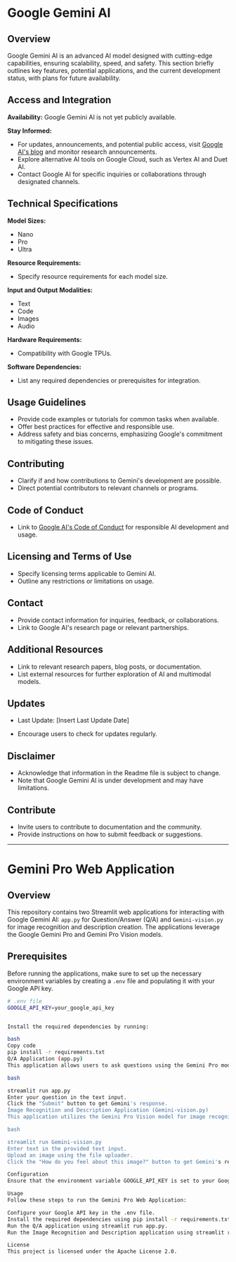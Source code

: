 # Google Gemini AI

## Overview

Google Gemini AI is an advanced AI model designed with cutting-edge capabilities, ensuring scalability, speed, and safety. This section briefly outlines key features, potential applications, and the current development status, with plans for future availability.

## Access and Integration

**Availability:** Google Gemini AI is not yet publicly available.

**Stay Informed:**
- For updates, announcements, and potential public access, visit [Google AI's blog](https://ai.googleblog.com/) and monitor research announcements.
- Explore alternative AI tools on Google Cloud, such as Vertex AI and Duet AI.
- Contact Google AI for specific inquiries or collaborations through designated channels.

## Technical Specifications

**Model Sizes:**
- Nano
- Pro
- Ultra

**Resource Requirements:**
- Specify resource requirements for each model size.

**Input and Output Modalities:**
- Text
- Code
- Images
- Audio

**Hardware Requirements:**
- Compatibility with Google TPUs.

**Software Dependencies:**
- List any required dependencies or prerequisites for integration.

## Usage Guidelines

- Provide code examples or tutorials for common tasks when available.
- Offer best practices for effective and responsible use.
- Address safety and bias concerns, emphasizing Google's commitment to mitigating these issues.

## Contributing

- Clarify if and how contributions to Gemini's development are possible.
- Direct potential contributors to relevant channels or programs.

## Code of Conduct

- Link to [Google AI's Code of Conduct](https://www.google.com/intl/en/policies/) for responsible AI development and usage.

## Licensing and Terms of Use

- Specify licensing terms applicable to Gemini AI.
- Outline any restrictions or limitations on usage.

## Contact

- Provide contact information for inquiries, feedback, or collaborations.
- Link to Google AI's research page or relevant partnerships.

## Additional Resources

- Link to relevant research papers, blog posts, or documentation.
- List external resources for further exploration of AI and multimodal models.

## Updates

- Last Update: [Insert Last Update Date]

- Encourage users to check for updates regularly.

## Disclaimer

- Acknowledge that information in the Readme file is subject to change.
- Note that Google Gemini AI is under development and may have limitations.

## Contribute

- Invite users to contribute to documentation and the community.
- Provide instructions on how to submit feedback or suggestions.

---

# Gemini Pro Web Application

## Overview

This repository contains two Streamlit web applications for interacting with Google Gemini AI: `app.py` for Question/Answer (Q/A) and `Gemini-vision.py` for image recognition and description creation. The applications leverage the Google Gemini Pro and Gemini Pro Vision models.

## Prerequisites

Before running the applications, make sure to set up the necessary environment variables by creating a `.env` file and populating it with your Google API key.

```bash
# .env file
GOOGLE_API_KEY=your_google_api_key


Install the required dependencies by running:

bash
Copy code
pip install -r requirements.txt
Q/A Application (app.py)
This application allows users to ask questions using the Gemini Pro model and receive responses.

bash

streamlit run app.py
Enter your question in the text input.
Click the "Submit" button to get Gemini's response.
Image Recognition and Description Application (Gemini-vision.py)
This application utilizes the Gemini Pro Vision model for image recognition and description creation.

bash

streamlit run Gemini-vision.py
Enter text in the provided text input.
Upload an image using the file uploader.
Click the "How do you feel about this image?" button to get Gemini's response.

Configuration
Ensure that the environment variable GOOGLE_API_KEY is set to your Google API key in the .env file.

Usage
Follow these steps to run the Gemini Pro Web Application:

Configure your Google API key in the .env file.
Install the required dependencies using pip install -r requirements.txt.
Run the Q/A application using streamlit run app.py.
Run the Image Recognition and Description application using streamlit run Gemini-vision.py.

License
This project is licensed under the Apache License 2.0.

